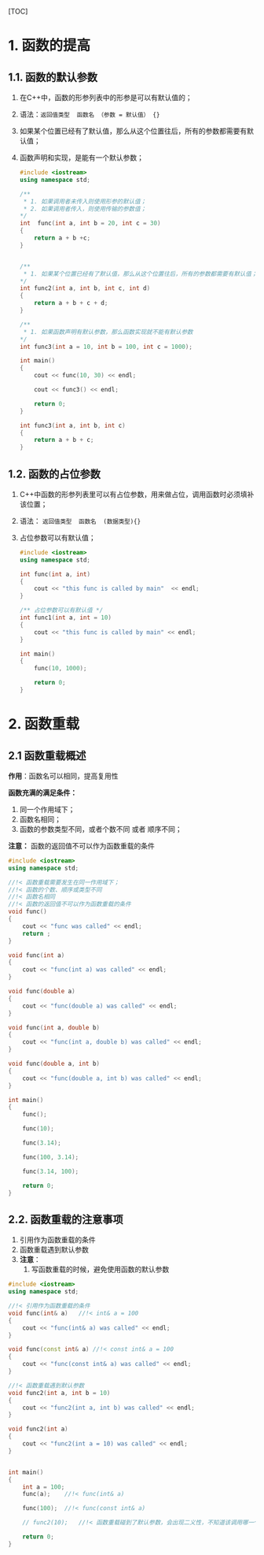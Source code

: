[TOC]

# 1. 函数的提高

## 1.1. 函数的默认参数

1. 在C++中，函数的形参列表中的形参是可以有默认值的；

2. 语法：`返回值类型  函数名 （参数 = 默认值） {}`

3. 如果某个位置已经有了默认值，那么从这个位置往后，所有的参数都需要有默认值；

4. 函数声明和实现，是能有一个默认参数；

   ```c++
   #include <iostream>
   using namespace std;
   
   /**
    * 1. 如果调用者未传入则使用形参的默认值；
    * 2. 如果调用者传入，则使用传输的参数值；
   */
   int  func(int a, int b = 20, int c = 30)
   {
       return a + b +c;
   }
   
   
   /**
    * 1. 如果某个位置已经有了默认值，那么从这个位置往后，所有的参数都需要有默认值；
   */
   int func2(int a, int b, int c, int d)
   {
       return a + b + c + d;
   }
   
   /**
    * 1. 如果函数声明有默认参数，那么函数实现就不能有默认参数
   */
   int func3(int a = 10, int b = 100, int c = 1000);
   
   int main()
   {
       cout << func(10, 30) << endl;
   
       cout << func3() << endl;
   
       return 0;
   }
   
   int func3(int a, int b, int c)
   {
       return a + b + c;
   }
   
   ```

## 1.2. 函数的占位参数

1. C++中函数的形参列表里可以有占位参数，用来做占位，调用函数时必须填补该位置；

2. 语法： `返回值类型  函数名  (数据类型){}`

3. 占位参数可以有默认值；

   ```c++
   #include <iostream>
   using namespace std;
   
   int func(int a, int)
   {
       cout << "this func is called by main"  << endl;
   }
   
   /** 占位参数可以有默认值 */
   int func1(int a, int = 10)
   {
       cout << "this func is called by main" << endl;
   }
   
   int main()
   {
       func(10, 1000);
   
       return 0;
   }
   ```

   

# 2. 函数重载

## 2.1 函数重载概述

**作用**：函数名可以相同，提高复用性

**函数充满的满足条件：**

1. 同一个作用域下；
2. 函数名相同；
3. 函数的参数类型不同，或者个数不同 或者 顺序不同；

**注意：** 函数的返回值不可以作为函数重载的条件

```c++
#include <iostream>
using namespace std;

//!< 函数重载需要发生在同一作用域下；
//!< 函数的个数、顺序或类型不同
//!< 函数名相同
//!< 函数的返回值不可以作为函数重载的条件
void func()
{
    cout << "func was called" << endl;
    return ;
}

void func(int a)
{
    cout << "func(int a) was called" << endl;
}

void func(double a)
{
    cout << "func(double a) was called" << endl;
}

void func(int a, double b)
{
    cout << "func(int a, double b) was called" << endl;
}

void func(double a, int b)
{
    cout << "func(double a, int b) was called" << endl;
}

int main()
{
    func();

    func(10);

    func(3.14);

    func(100, 3.14);

    func(3.14, 100);

    return 0;
}
```

## 2.2. 函数重载的注意事项

1. 引用作为函数重载的条件
2. 函数重载遇到默认参数
3. **注意**：
   1. 写函数重载的时候，避免使用函数的默认参数

```c++
#include <iostream>
using namespace std;

//!< 引用作为函数重载的条件
void func(int& a)   //!< int& a = 100
{
    cout << "func(int& a) was called" << endl;
}

void func(const int& a) //!< const int& a = 100
{
    cout << "func(const int& a) was called" << endl;
}

//!< 函数重载遇到默认参数
void func2(int a, int b = 10)
{
    cout << "func2(int a, int b) was called" << endl;
}

void func2(int a)
{
    cout << "func2(int a = 10) was called" << endl;
}


int main()
{
    int a = 100;
    func(a);    //!< func(int& a)

    func(100);  //!< func(const int& a)

    // func2(10);   //!< 函数重载碰到了默认参数，会出现二义性，不知道该调用哪一个

    return 0;
}
```

